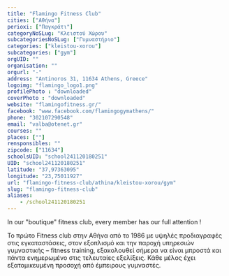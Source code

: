 ```yaml
---
title: "Flamingo Fitness Club"
cities: ["Αθήνα"]
perioxi: ["Παγκράτι"]
categoryNoSLug: "Κλειστού Χώρου"
subcategoriesNoSLug: ["Γυμναστήριο"]
categories: ["kleistou-xorou"]
subcategories: ["gym"]
orgUID: ""
organisation: ""
orgurl: "-"
address: "Antinoros 31, 11634 Athens, Greece"
logoimg: "flamingo_logo1.png"
profilePhoto : "downloaded"
coverPhoto : "downloaded"
website: "flamingofitness.gr/"
facebook: "www.facebook.com/flamingogymathens/"
phone: "302107290548"
email: "valba@otenet.gr"
courses: ""
places: [""]
rensponsibles: ""
zipcode: ["11634"]
schoolsUID: "school241120180251"
UID: "school241120180251"
latitude: "37,97363095"
longitude: "23,75011927"
url: "flamingo-fitness-club/athina/kleistou-xorou/gym"
slug: "flamingo-fitness-club"
aliases:
    - /school241120180251
---
```



In our &quot;boutique&quot; fitness club, every member has our full attention !

Το πρώτο Fitness club στην Αθήνα από το 1986 με υψηλές προδιαγραφές στις εγκαταστάσεις, στον εξοπλισμό και την παροχή υπηρεσιών γυμναστικής – fitness training, εξακολουθεί σήμερα να είναι μπροστά και πάντα ενημερωμένο στις τελευταίες εξελίξεις. Κάθε μέλος έχει εξατομικευμένη προσοχή από έμπειρους γυμναστές.